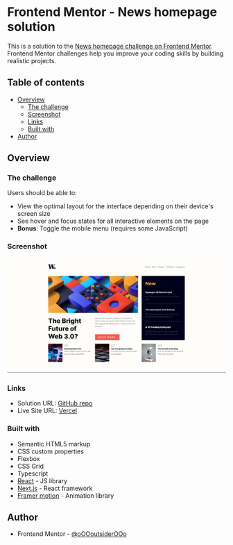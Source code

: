 # Frontend Mentor - News homepage solution

This is a solution to the [News homepage challenge on Frontend Mentor](https://www.frontendmentor.io/challenges/news-homepage-H6SWTa1MFl). Frontend Mentor challenges help you improve your coding skills by building realistic projects.

## Table of contents

-   [Overview](#overview)
    -   [The challenge](#the-challenge)
    -   [Screenshot](#screenshot)
    -   [Links](#links)
    -   [Built with](#built-with)
-   [Author](#author)

## Overview

### The challenge

Users should be able to:

-   View the optimal layout for the interface depending on their device's screen size
-   See hover and focus states for all interactive elements on the page
-   **Bonus**: Toggle the mobile menu (requires some JavaScript)

### Screenshot

![](./screenshot.png)

### Links

-   Solution URL: [GitHub repo](https://github.com/oOOoutsiderOOo/frontend-mentor-news-page)
-   Live Site URL: [Vercel](https://frontend-mentor-news-page-ooooutsiderooo.vercel.app/)

### Built with

-   Semantic HTML5 markup
-   CSS custom properties
-   Flexbox
-   CSS Grid
-   Typescript
-   [React](https://reactjs.org/) - JS library
-   [Next.js](https://nextjs.org/) - React framework
-   [Framer motion](https://www.framer.com/motion/) - Animation library

## Author

-   Frontend Mentor - [@oOOoutsiderOOo](https://www.frontendmentor.io/profile/oOOoutsiderOOo)
